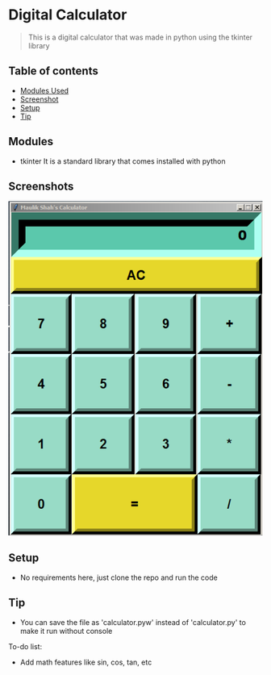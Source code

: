 # Digital Calculator
> This is a digital calculator that was made in python using the tkinter library

## Table of contents
* [Modules Used](#modules)
* [Screenshot](#screenshots)
* [Setup](#setup)
* [Tip](#tip)

## Modules
* tkinter
It is a standard library that comes installed with python

## Screenshots
![Example screenshot](./images/screenshot.png)

## Setup
* No requirements here, just clone the repo and run the code

## Tip
* You can save the file as 'calculator.pyw' instead of 'calculator.py' to make it run without console

To-do list:
* Add math features like sin, cos, tan, etc
